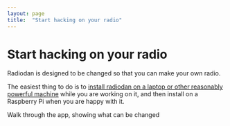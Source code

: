 ```yaml
---
layout: page
title:  "Start hacking on your radio"
---
```


Start hacking on your radio
===

Radiodan is designed to be changed so that you can make your own radio.

The easiest thing to do is to [install radiodan on a laptop or other reasonably powerful machine](simplest-radio-laptop.html) while you are working on it, and then install on a Raspberry Pi when you are happy with it.

<p class="todo">Walk through the app, showing what can be changed</p>
